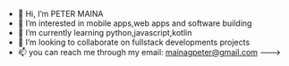 - 👋 Hi, I’m PETER MAINA
- 👀 I’m interested in mobile apps,web apps and software building
- 🌱 I’m currently learning python,javascript,kotlin
- 💞️ I’m looking to collaborate on fullstack developments projects
- 📫 you can reach me through my email: mainagpeter@gmail.com
--->
